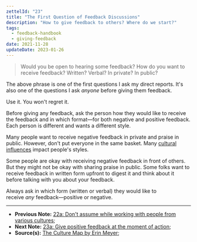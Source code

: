 ```yaml
---
zettelId: "23"
title: "The First Question of Feedback Discussions"
description: "How to give feedback to others? Where do we start?"
tags:
  - feedback-handbook
  - giving-feedback
date: 2021-11-28
updateDate: 2023-01-26
---
```


> Would you be open to hearing some feedback? How do you want to receive feedback? Written? Verbal? In private? In public?

The above phrase is one of the first questions I ask my direct reports. It's also one of the questions I ask _anyone_ before giving them feedback.

Use it. You won't regret it.

Before giving any feedback, ask the person how they would like to receive the feedback and in which format—for both negative and positive feedback. Each person is different and wants a different style.

Many people want to receive negative feedback in private and praise in public. However, don't put everyone in the same basket. Many [cultural influences](https://candost.substack.com/p/8-cross-cultural-communication) impact people's styles.

Some people are okay with receiving negative feedback in front of others. But they might not be okay with sharing praise in public. Some folks want to receive feedback in written form upfront to digest it and think about it before talking with you about your feedback.

Always ask in which form (written or verbal) they would like to receive _any_ feedback—positive or negative.

---

- **Previous Note:** [22a: Don't assume while working with people from various cultures](/notes/22a/);
- **Next Note:** [23a: Give positive feedback at the moment of action](/notes/23a/);
- **Source(s):** [The Culture Map by Erin Meyer](/books/high-productivity-and-clear-communication-in-different-cultures/);
